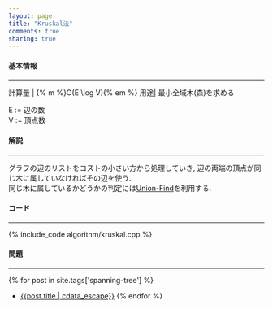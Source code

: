 ```yaml
---
layout: page
title: "Kruskal法"
comments: true
sharing: true
---
```


#### 基本情報
  
***

計算量 | {% m %}O(E \log V){% em %}
用途| 最小全域木(森)を求める
  
E := 辺の数  
V := 頂点数  
  
  
#### 解説

***

グラフの辺のリストをコストの小さい方から処理していき, 辺の両端の頂点が同じ木に属していなければその辺を使う.  
同じ木に属しているかどうかの判定には[Union-Find](./union-find.html)を利用する.  

#### コード

***

{% include_code algorithm/kruskal.cpp %}


#### 問題

***  
{% for post in site.tags['spanning-tree'] %}
* [{{post.title | cdata_escape}}]({{post.url}})
{% endfor %}